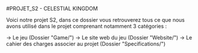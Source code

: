 #PROJET_S2 - CELESTIAL KINGDOM

Voici notre projet S2, dans ce dossier vous retrouverez tous ce que nous avons utilisé dans le projet comprenant notamment 3 catégories :

-> Le jeu (Dossier "Game/")
-> Le site web du jeu (Dossier "Website/")
-> Le cahier des charges associer au projet (Dossier "Specifications/")